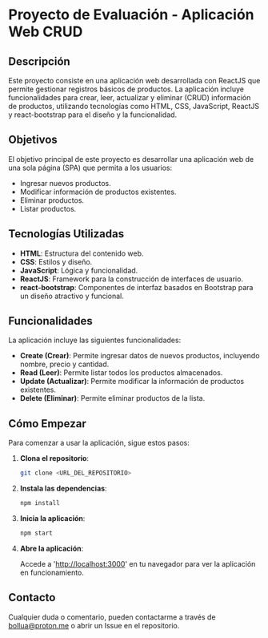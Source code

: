 # Proyecto de Evaluación - Aplicación Web CRUD

## Descripción

Este proyecto consiste en una aplicación web desarrollada con ReactJS que permite gestionar registros básicos de productos. La aplicación incluye funcionalidades para crear, leer, actualizar y eliminar (CRUD) información de productos, utilizando tecnologías como HTML, CSS, JavaScript, ReactJS y react-bootstrap para el diseño y la funcionalidad.

## Objetivos

El objetivo principal de este proyecto es desarrollar una aplicación web de una sola página (SPA) que permita a los usuarios:

- Ingresar nuevos productos.
- Modificar información de productos existentes.
- Eliminar productos.
- Listar productos.

## Tecnologías Utilizadas

- **HTML**: Estructura del contenido web.
- **CSS**: Estilos y diseño.
- **JavaScript**: Lógica y funcionalidad.
- **ReactJS**: Framework para la construcción de interfaces de usuario.
- **react-bootstrap**: Componentes de interfaz basados en Bootstrap para un diseño atractivo y funcional.

## Funcionalidades

La aplicación incluye las siguientes funcionalidades:

- **Create (Crear)**: Permite ingresar datos de nuevos productos, incluyendo nombre, precio y cantidad.
- **Read (Leer)**: Permite listar todos los productos almacenados.
- **Update (Actualizar)**: Permite modificar la información de productos existentes.
- **Delete (Eliminar)**: Permite eliminar productos de la lista.

## Cómo Empezar

Para comenzar a usar la aplicación, sigue estos pasos:

1. **Clona el repositorio**:

   ```bash
   git clone <URL_DEL_REPOSITORIO>

2. **Instala las dependencias**:

   ```bash
   npm install

3. **Inicia la aplicación**:

   ```bash
   npm start

4. **Abre la aplicación**:

   Accede a '<http://localhost:3000>' en tu navegador para ver la aplicación en funcionamiento.

## Contacto

Cualquier duda o comentario, pueden contactarme a través de <bollua@proton.me> o abrir un Issue en el repositorio.

